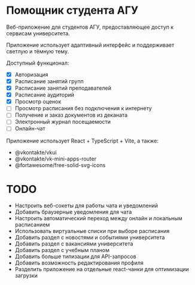 # Помощник студента АГУ

Веб-приложение для студентов АГУ, предоставляющее доступ к сервисам университета.

Приложение использует адаптивный интерфейс и поддерживает светлую и тёмную тему. 

Доступный функционал:
- [x] Авторизация
- [x] Расписание занятий групп
- [x] Расписание занятий преподавателей
- [x] Расписание аудиторий
- [x] Просмотр оценок
- [ ] Просмотр расписания без подключения к интернету
- [ ] Получение и заказ документов из деканата
- [ ] Электронный журнал посещаемости
- [ ] Онлайн-чат

Приложение использует React + TypeScript + Vite, а также:
- @vkontakte/vkui
- @vkontakte/vk-mini-apps-router
- @fortawesome/free-solid-svg-icons

# TODO
- Настроить веб-сокеты для работы чата и уведомлений
- Добавить браузерные уведомления для чата
- Настроить автоматический переход между онлайн и локальным расписанием
- Использовать виртуальные списки при выборе расписания
- Добавить раздел с новостями и событиями университета
- Добавить раздел с вакансиями университета
- Добавить раздел с учебным планом
- Добавить больше типизации для API-запросов
- Добавить возможность редактирования профиля
- Разделить приложение на отдельные react-чанки для оптимизации загрузки
